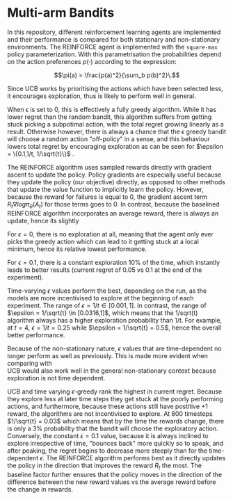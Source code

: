 # Multi-arm Bandits

In this repository, different reinforcement learning agents are implemented and their performance is compared for both stationary and non-stationary environments. The REINFORCE agent is implemented with the `square-max` policy parameterization. With this parametrisation the probabilities depend on the action preferences $p(\cdot)$ according to the expression:

$$\pi(a) = \frac{p(a)^2}{\sum_b p(b)^2}\.$$

Since UCB works by prioritising the actions which have been selected less, it encourages exploration, thus is likely to perform well in general.

When $\epsilon$ is set to 0, this is effectively a fully greedy algorithm. While it has lower regret than the random bandit, this algorithm suffers from getting stuck picking a subpotimal action, with the total regret growing linearly as a result. Otherwise however, there is always a chance that the $\epsilon$ greedy bandit will choose a random action "off-policy" in a sense, and this behaviour lowers total regret by encouraging exploration as can be seen for $\epsilon = \{0.1,1/t, 1/\sqrt{t}\}$ .

The REINFORCE algorithm uses sampled rewards directly with gradient ascent to update the policy. Policy gradients are especially useful because they update the policy (our objective) directly, as opposed to other methods that update the value function to implicitly learn the policy. However, because the reward for failures is equal to 0, the gradient ascent term $R_t \nabla log \pi_{\theta}(A_t)$ for those terms goes to 0. In contrast, because the baselined REINFORCE algorithm incorporates an average reward, there is always an update, hence its slightly 

For $\epsilon = 0$, there is no exploration at all, meaning that the agent only ever picks the greedy action which can lead to it getting stuck at a local minimum, hence its relative lowest performance. 

For $\epsilon = 0.1$, there is a constant exploration 10% of the time, which instantly leads to better results (current regret of 0.05 vs 0.1 at the end of the experiment). 

Time-varying $\epsilon$ values perform the best, depending on the run, as the models are more incentivised to explore at the beginning of each experiment. The range of $\epsilon = 1/t \in [0.001,1]$. In contrast, the range of $\epsilon = 1/\sqrt{t} \in [0.0316,1]$, which means that the 1/sqrt(t) algorithm always has a higher exploration probability than 1/t. For example, at $t = 4$, $\epsilon = 1/t = 0.25$ while $\epsilon = 1/\sqrt{t} = 0.5$, hence the overall better performance. 


Because of the non-stationary nature, $\epsilon$ values that are time-dependent no longer perform as well as previously. This is made more evident when comparing with  
UCB would also work well in the general non-stationary context because exploration is not time dependent. 


UCB and time varying $\epsilon$-greedy rank the highest in current regret. Because they explore less at later time steps they get stuck at the poorly performing actions, and furthermore, because these actions still have postitive +1 reward, the algorithms are not incentivised to explore. At 800 timesteps $1/\sqrt{t} = 0.03$ which means that by the time the rewards change, there is only a 3% probability that the bandit will choose the exploratory action. Conversely, the constant $\epsilon = 0.1$ value, because it is always inclined to explore irrespective of time, "bounces back" more quickly so to speak, and after peaking, the regret begins to decrease more steeply than for the time-dependent $\epsilon$. The REINFORCE algorithm performs best as it directly updates the policy in the direction that improves the reward $R_t$ the most. The baseline factor further ensures that the policy moves in the direction of the difference between the new reward values vs the average reward before the change in rewards. 

